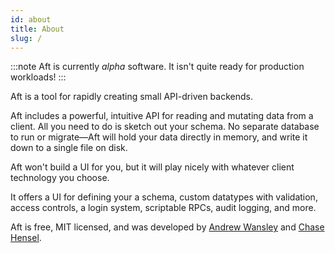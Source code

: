 ```yaml
---
id: about
title: About
slug: /
---
```


:::note
Aft is currently _alpha_ software. It isn't quite ready for production workloads!
:::


Aft is a tool for rapidly creating small API-driven backends.

Aft includes a powerful, intuitive API for reading and mutating data from a client. All you need to do is sketch out your schema. No separate database to run or migrate—Aft will hold your data directly in memory, and write it down to a single file on disk.

Aft won't build a UI for you, but it will play nicely with whatever client technology you choose. 

It offers a UI for defining your a schema, custom datatypes with validation, access controls, a login system, scriptable RPCs, audit logging, and more.

Aft is free, MIT licensed, and was developed by [Andrew Wansley](https://twitter.com/awans) and [Chase Hensel](https://www.linkedin.com/in/chasehensel/).

